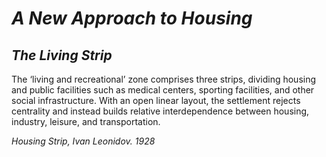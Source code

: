 # *A New Approach to Housing*
## _The Living Strip_

The ‘living and recreational’ zone comprises three strips, dividing housing and public facilities such as medical centers, sporting facilities, and other social infrastructure. With an open linear layout, the settlement rejects centrality and instead builds relative interdependence between housing, industry, leisure, and transportation. 

_Housing Strip, Ivan Leonidov. 1928_
